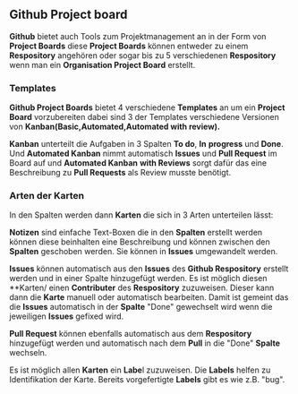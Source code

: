 ## Github Project board

**Github** bietet auch Tools zum Projektmanagement an in der Form von **Project Boards** diese **Project Boards** können entweder zu
einem **Respository** angehören oder sogar bis zu 5 verschiedenen **Respository**  wenn man ein **Organisation Project Board** erstellt.

### Templates

**Github Project Boards** bietet 4 verschiedene **Templates** an um ein **Project Board** vorzubereiten dabei sind 3 der Templates
verschiedene Versionen von **Kanban(Basic,Automated,Automated with review).**

**Kanban** unterteilt die Aufgaben in 3 Spalten **To do**, **In** **progress** und **Done**. Und **Automated Kanban** nimmt automatisch
**Issues** und **Pull Request** im Board auf und **Automated Kanban** **with Reviews** sorgt dafür das eine Beschreibung zu **Pull Requests**
als Review musste benötigt. 

### Arten der Karten

In den Spalten werden dann **Karten** die sich in 3 Arten unterteilen lässt:

**Notizen** sind einfache Text-Boxen die in den **Spalten** erstellt werden können diese beinhalten eine Beschreibung und können zwischen
den **Spalten** geschoben werden. Sie können in **Issues** umgewandelt werden.

**Issues** können automatisch aus den **Issues** des **Github Respository** erstellt werden und in einer Spalte hinzugefügt werden.
Es ist möglich diesen **Karten/ einen **Contributer** des **Respository** zuzuweisen. Dieser kann dann die **Karte** manuell oder
automatisch bearbeiten. Damit ist gemeint das die **Issues** automatisch in der **Spalte** "Done" gewechselt wird wenn die jeweiligen
**Issues** gefixed wird.

**Pull Request** können ebenfalls automatisch aus dem **Respository** hinzugefügt werden und automatisch nach dem **Pull** in die "Done"
**Spalte** wechseln.

Es ist möglich allen **Karten** ein **Labe**l zuzuweisen. Die **Labels** helfen zu Identifikation der Karte. Bereits vorgefertigte
**Labels** gibt es wie z.B. "bug".

